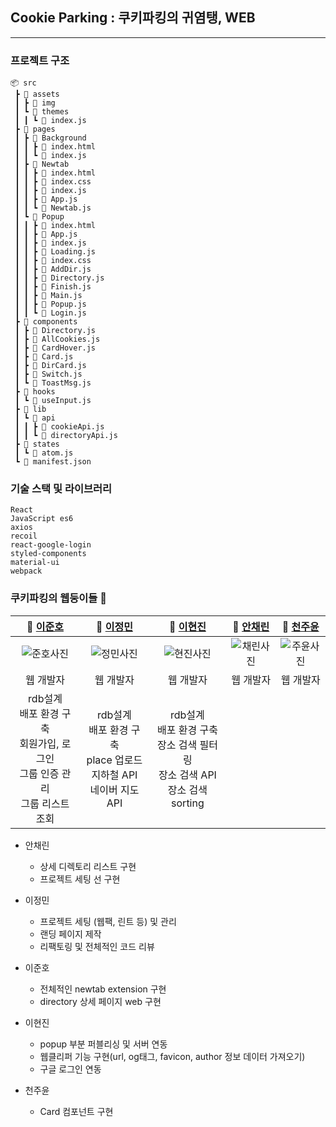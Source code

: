 ## Cookie Parking : 쿠키파킹의 귀염탱, WEB
---
###  프로젝트 구조

```
📦 src
 ┣ 📂 assets
 ┃ ┣ 📂 img
 ┃ ┗ 📂 themes
 ┃ ┃ ┗ 📜 index.js
 ┣ 📂 pages
 ┃ ┣ 📂 Background
 ┃ ┃ ┣ 📜 index.html
 ┃ ┃ ┗ 📜 index.js
 ┃ ┣ 📂 Newtab
 ┃ ┃ ┣ 📜 index.html
 ┃ ┃ ┣ 📜 index.css
 ┃ ┃ ┣ 📜 index.js
 ┃ ┃ ┣ 📜 App.js
 ┃ ┃ ┗ 📜 Newtab.js
 ┃ ┗ 📂 Popup
 ┃ ┃ ┣ 📜 index.html
 ┃ ┃ ┣ 📜 App.js
 ┃ ┃ ┣ 📜 index.js
 ┃ ┃ ┣ 📜 Loading.js
 ┃ ┃ ┣ 📜 index.css
 ┃ ┃ ┣ 📜 AddDir.js
 ┃ ┃ ┣ 📜 Directory.js
 ┃ ┃ ┣ 📜 Finish.js
 ┃ ┃ ┣ 📜 Main.js
 ┃ ┃ ┣ 📜 Popup.js
 ┃ ┃ ┗ 📜 Login.js
 ┣ 📂 components
 ┃ ┣ 📜 Directory.js
 ┃ ┣ 📜 AllCookies.js
 ┃ ┣ 📜 CardHover.js
 ┃ ┣ 📜 Card.js
 ┃ ┣ 📜 DirCard.js
 ┃ ┣ 📜 Switch.js
 ┃ ┗ 📜 ToastMsg.js
 ┣ 📂 hooks
 ┃ ┗ 📜 useInput.js
 ┣ 📂 lib
 ┃ ┗ 📂 api
 ┃ ┃ ┣ 📜 cookieApi.js
 ┃ ┃ ┗ 📜 directoryApi.js
 ┣ 📂 states
 ┃ ┗ 📜 atom.js
 ┗ 📜 manifest.json
```

### 기술 스택 및 라이브러리

```
React
JavaScript es6
axios
recoil
react-google-login
styled-components
material-ui
webpack
```

### 쿠키파킹의 웹둥이들 🥰

| **🙋 [이준호](https://github.com/juno7803)** | **🙋‍ [이정민](https://github.com/danmin20)** | **🙋‍ [이현진](https://github.com/junyup0319)** |**🙋‍ [안채린](https://github.com/achrvv)** | **🙋‍ [천주윤](https://github.com/ewq3167)** |
| :---: |:---:| :---:| :---:| :---:|
| ![준호사진]() | ![정민사진]()  | ![현진사진]() | ![채린사진]() | ![주윤사진]()
| 웹 개발자 | 웹 개발자| 웹 개발자| 웹 개발자| 웹 개발자|
|rdb설계  <br /> 배포 환경 구축 <br /> 회원가입, 로그인 <br /> 그룹 인증 관리 <br /> 그룹 리스트 조회  <br />|rdb설계 <br /> 배포 환경 구축 <br /> place 업로드 <br /> 지하철 API <br /> 네이버 지도 API |rdb설계 <br /> 배포 환경 구축 <br /> 장소 검색 필터링 <br /> 장소 검색 API <br /> 장소 검색 sorting|

- 안채린
    - 상세 디렉토리 리스트 구현
    - 프로젝트 세팅 선 구현
- 이정민
    - 프로젝트 세팅 (웹팩, 린트 등) 및 관리
    - 랜딩 페이지 제작
    - 리팩토링 및 전체적인 코드 리뷰

- 이준호
    - 전체적인 newtab extension 구현
    - directory 상세 페이지 web 구현

- 이현진
    - popup 부분 퍼블리싱 및 서버 연동
    - 웹클리퍼 기능 구현(url, og태그, favicon, author 정보 데이터 가져오기)
    - 구글 로그인 연동

- 천주윤
    - Card 컴포넌트 구현
